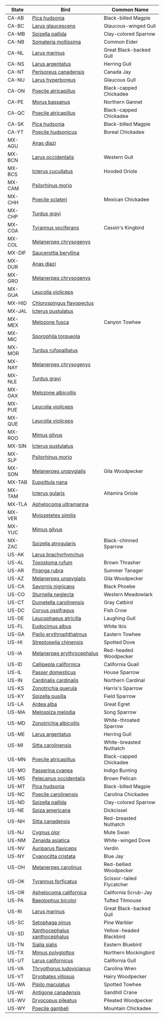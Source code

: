 | State | Bird | Common Name |
|---|---|---|
| CA-AB | [Pica hudsonia](https://en.wikipedia.org/wiki/Pica_hudsonia) | Black-billed Magpie |
| CA-BC | [Larus glaucescens](https://en.wikipedia.org/wiki/Larus_glaucescens) | Glaucous-winged Gull |
| CA-MB | [Spizella pallida](https://en.wikipedia.org/wiki/Spizella_pallida) | Clay-colored Sparrow |
| CA-NB | [Somateria mollissima](https://en.wikipedia.org/wiki/Somateria_mollissima) | Common Eider |
| CA-NL | [Larus marinus](https://en.wikipedia.org/wiki/Larus_marinus) | Great Black-backed Gull |
| CA-NS | [Larus argentatus](https://en.wikipedia.org/wiki/Larus_argentatus) | Herring Gull |
| CA-NT | [Perisoreus canadensis](https://en.wikipedia.org/wiki/Perisoreus_canadensis) | Canada Jay |
| CA-NU | [Larus hyperboreus](https://en.wikipedia.org/wiki/Larus_hyperboreus) | Glaucous Gull |
| CA-ON | [Poecile atricapillus](https://en.wikipedia.org/wiki/Poecile_atricapillus) | Black-capped Chickadee |
| CA-PE | [Morus bassanus](https://en.wikipedia.org/wiki/Morus_bassanus) | Northern Gannet |
| CA-QC | [Poecile atricapillus](https://en.wikipedia.org/wiki/Poecile_atricapillus) | Black-capped Chickadee |
| CA-SK | [Pica hudsonia](https://en.wikipedia.org/wiki/Pica_hudsonia) | Black-billed Magpie |
| CA-YT | [Poecile hudsonicus](https://en.wikipedia.org/wiki/Poecile_hudsonicus) | Boreal Chickadee |
| MX-AGU | [Anas diazi](https://en.wikipedia.org/wiki/Anas_diazi) |  |
| MX-BCN | [Larus occidentalis](https://en.wikipedia.org/wiki/Larus_occidentalis) | Western Gull |
| MX-BCS | [Icterus cucullatus](https://en.wikipedia.org/wiki/Icterus_cucullatus) | Hooded Oriole |
| MX-CAM | [Psilorhinus morio](https://en.wikipedia.org/wiki/Psilorhinus_morio) |  |
| MX-CHH | [Poecile sclateri](https://en.wikipedia.org/wiki/Poecile_sclateri) | Mexican Chickadee |
| MX-CHP | [Turdus grayi](https://en.wikipedia.org/wiki/Turdus_grayi) |  |
| MX-COA | [Tyrannus vociferans](https://en.wikipedia.org/wiki/Tyrannus_vociferans) | Cassin's Kingbird |
| MX-COL | [Melanerpes chrysogenys](https://en.wikipedia.org/wiki/Melanerpes_chrysogenys) |  |
| MX-DIF | [Saucerottia beryllina](https://en.wikipedia.org/wiki/Saucerottia_beryllina) |  |
| MX-DUR | [Anas diazi](https://en.wikipedia.org/wiki/Anas_diazi) |  |
| MX-GRO | [Melanerpes chrysogenys](https://en.wikipedia.org/wiki/Melanerpes_chrysogenys) |  |
| MX-GUA | [Leucolia violiceps](https://en.wikipedia.org/wiki/Leucolia_violiceps) |  |
| MX-HID | [Chlorospingus flavopectus](https://en.wikipedia.org/wiki/Chlorospingus_flavopectus) |  |
| MX-JAL | [Icterus pustulatus](https://en.wikipedia.org/wiki/Icterus_pustulatus) |  |
| MX-MEX | [Melozone fusca](https://en.wikipedia.org/wiki/Melozone_fusca) | Canyon Towhee |
| MX-MIC | [Sporophila torqueola](https://en.wikipedia.org/wiki/Sporophila_torqueola) |  |
| MX-MOR | [Turdus rufopalliatus](https://en.wikipedia.org/wiki/Turdus_rufopalliatus) |  |
| MX-NAY | [Melanerpes chrysogenys](https://en.wikipedia.org/wiki/Melanerpes_chrysogenys) |  |
| MX-NLE | [Turdus grayi](https://en.wikipedia.org/wiki/Turdus_grayi) |  |
| MX-OAX | [Melozone albicollis](https://en.wikipedia.org/wiki/Melozone_albicollis) |  |
| MX-PUE | [Leucolia violiceps](https://en.wikipedia.org/wiki/Leucolia_violiceps) |  |
| MX-QUE | [Leucolia violiceps](https://en.wikipedia.org/wiki/Leucolia_violiceps) |  |
| MX-ROO | [Mimus gilvus](https://en.wikipedia.org/wiki/Mimus_gilvus) |  |
| MX-SIN | [Icterus pustulatus](https://en.wikipedia.org/wiki/Icterus_pustulatus) |  |
| MX-SLP | [Psilorhinus morio](https://en.wikipedia.org/wiki/Psilorhinus_morio) |  |
| MX-SON | [Melanerpes uropygialis](https://en.wikipedia.org/wiki/Melanerpes_uropygialis) | Gila Woodpecker |
| MX-TAB | [Eupsittula nana](https://en.wikipedia.org/wiki/Eupsittula_nana) |  |
| MX-TAM | [Icterus gularis](https://en.wikipedia.org/wiki/Icterus_gularis) | Altamira Oriole |
| MX-TLA | [Aphelocoma ultramarina](https://en.wikipedia.org/wiki/Aphelocoma_ultramarina) |  |
| MX-VER | [Myiozetetes similis](https://en.wikipedia.org/wiki/Myiozetetes_similis) |  |
| MX-YUC | [Mimus gilvus](https://en.wikipedia.org/wiki/Mimus_gilvus) |  |
| MX-ZAC | [Spizella atrogularis](https://en.wikipedia.org/wiki/Spizella_atrogularis) | Black-chinned Sparrow |
| US-AK | [Larus brachyrhynchus](https://en.wikipedia.org/wiki/Larus_brachyrhynchus) |  |
| US-AL | [Toxostoma rufum](https://en.wikipedia.org/wiki/Toxostoma_rufum) | Brown Thrasher |
| US-AR | [Piranga rubra](https://en.wikipedia.org/wiki/Piranga_rubra) | Summer Tanager |
| US-AZ | [Melanerpes uropygialis](https://en.wikipedia.org/wiki/Melanerpes_uropygialis) | Gila Woodpecker |
| US-CA | [Sayornis nigricans](https://en.wikipedia.org/wiki/Sayornis_nigricans) | Black Phoebe |
| US-CO | [Sturnella neglecta](https://en.wikipedia.org/wiki/Sturnella_neglecta) | Western Meadowlark |
| US-CT | [Dumetella carolinensis](https://en.wikipedia.org/wiki/Dumetella_carolinensis) | Gray Catbird |
| US-DC | [Corvus ossifragus](https://en.wikipedia.org/wiki/Corvus_ossifragus) | Fish Crow |
| US-DE | [Leucophaeus atricilla](https://en.wikipedia.org/wiki/Leucophaeus_atricilla) | Laughing Gull |
| US-FL | [Eudocimus albus](https://en.wikipedia.org/wiki/Eudocimus_albus) | White Ibis |
| US-GA | [Pipilo erythrophthalmus](https://en.wikipedia.org/wiki/Pipilo_erythrophthalmus) | Eastern Towhee |
| US-HI | [Streptopelia chinensis](https://en.wikipedia.org/wiki/Streptopelia_chinensis) | Spotted Dove |
| US-IA | [Melanerpes erythrocephalus](https://en.wikipedia.org/wiki/Melanerpes_erythrocephalus) | Red-headed Woodpecker |
| US-ID | [Callipepla californica](https://en.wikipedia.org/wiki/Callipepla_californica) | California Quail |
| US-IL | [Passer domesticus](https://en.wikipedia.org/wiki/Passer_domesticus) | House Sparrow |
| US-IN | [Cardinalis cardinalis](https://en.wikipedia.org/wiki/Cardinalis_cardinalis) | Northern Cardinal |
| US-KS | [Zonotrichia querula](https://en.wikipedia.org/wiki/Zonotrichia_querula) | Harris's Sparrow |
| US-KY | [Spizella pusilla](https://en.wikipedia.org/wiki/Spizella_pusilla) | Field Sparrow |
| US-LA | [Ardea alba](https://en.wikipedia.org/wiki/Ardea_alba) | Great Egret |
| US-MA | [Melospiza melodia](https://en.wikipedia.org/wiki/Melospiza_melodia) | Song Sparrow |
| US-MD | [Zonotrichia albicollis](https://en.wikipedia.org/wiki/Zonotrichia_albicollis) | White-throated Sparrow |
| US-ME | [Larus argentatus](https://en.wikipedia.org/wiki/Larus_argentatus) | Herring Gull |
| US-MI | [Sitta carolinensis](https://en.wikipedia.org/wiki/Sitta_carolinensis) | White-breasted Nuthatch |
| US-MN | [Poecile atricapillus](https://en.wikipedia.org/wiki/Poecile_atricapillus) | Black-capped Chickadee |
| US-MO | [Passerina cyanea](https://en.wikipedia.org/wiki/Passerina_cyanea) | Indigo Bunting |
| US-MS | [Pelecanus occidentalis](https://en.wikipedia.org/wiki/Pelecanus_occidentalis) | Brown Pelican |
| US-MT | [Pica hudsonia](https://en.wikipedia.org/wiki/Pica_hudsonia) | Black-billed Magpie |
| US-NC | [Poecile carolinensis](https://en.wikipedia.org/wiki/Poecile_carolinensis) | Carolina Chickadee |
| US-ND | [Spizella pallida](https://en.wikipedia.org/wiki/Spizella_pallida) | Clay-colored Sparrow |
| US-NE | [Spiza americana](https://en.wikipedia.org/wiki/Spiza_americana) | Dickcissel |
| US-NH | [Sitta canadensis](https://en.wikipedia.org/wiki/Sitta_canadensis) | Red-breasted Nuthatch |
| US-NJ | [Cygnus olor](https://en.wikipedia.org/wiki/Cygnus_olor) | Mute Swan |
| US-NM | [Zenaida asiatica](https://en.wikipedia.org/wiki/Zenaida_asiatica) | White-winged Dove |
| US-NV | [Auriparus flaviceps](https://en.wikipedia.org/wiki/Auriparus_flaviceps) | Verdin |
| US-NY | [Cyanocitta cristata](https://en.wikipedia.org/wiki/Cyanocitta_cristata) | Blue Jay |
| US-OH | [Melanerpes carolinus](https://en.wikipedia.org/wiki/Melanerpes_carolinus) | Red-bellied Woodpecker |
| US-OK | [Tyrannus forficatus](https://en.wikipedia.org/wiki/Tyrannus_forficatus) | Scissor-tailed Flycatcher |
| US-OR | [Aphelocoma californica](https://en.wikipedia.org/wiki/Aphelocoma_californica) | California Scrub-Jay |
| US-PA | [Baeolophus bicolor](https://en.wikipedia.org/wiki/Baeolophus_bicolor) | Tufted Titmouse |
| US-RI | [Larus marinus](https://en.wikipedia.org/wiki/Larus_marinus) | Great Black-backed Gull |
| US-SC | [Setophaga pinus](https://en.wikipedia.org/wiki/Setophaga_pinus) | Pine Warbler |
| US-SD | [Xanthocephalus xanthocephalus](https://en.wikipedia.org/wiki/Xanthocephalus_xanthocephalus) | Yellow-headed Blackbird |
| US-TN | [Sialia sialis](https://en.wikipedia.org/wiki/Sialia_sialis) | Eastern Bluebird |
| US-TX | [Mimus polyglottos](https://en.wikipedia.org/wiki/Mimus_polyglottos) | Northern Mockingbird |
| US-UT | [Larus californicus](https://en.wikipedia.org/wiki/Larus_californicus) | California Gull |
| US-VA | [Thryothorus ludovicianus](https://en.wikipedia.org/wiki/Thryothorus_ludovicianus) | Carolina Wren |
| US-VT | [Dryobates villosus](https://en.wikipedia.org/wiki/Dryobates_villosus) | Hairy Woodpecker |
| US-WA | [Pipilo maculatus](https://en.wikipedia.org/wiki/Pipilo_maculatus) | Spotted Towhee |
| US-WI | [Antigone canadensis](https://en.wikipedia.org/wiki/Antigone_canadensis) | Sandhill Crane |
| US-WV | [Dryocopus pileatus](https://en.wikipedia.org/wiki/Dryocopus_pileatus) | Pileated Woodpecker |
| US-WY | [Poecile gambeli](https://en.wikipedia.org/wiki/Poecile_gambeli) | Mountain Chickadee |
